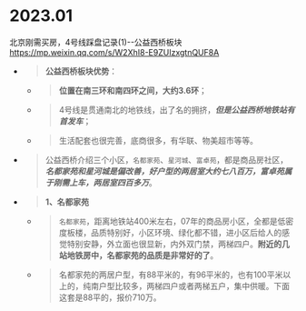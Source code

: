 
# 2023.01

北京刚需买房，4号线踩盘记录(1)--公益西桥板块 https://mp.weixin.qq.com/s/W2XhI8-E9ZUIzxgtnQUF8A
- > **公益西桥板块优势**：
  * > **位置在南三环和南四环之间，大约3.6环**；
  * > 4号线是贯通南北的地铁线，出了名的拥挤，***但是公益西桥地铁站有首发车***；
  * > 生活配套也很完善，底商很多，有华联、物美超市等等。
- > 公益西桥介绍三个小区，`名都家苑`、`星河城`、`富卓苑`，都是商品房社区，***名都家苑和星河城是偏改善，好户型的两居室大约七八百万，富卓苑属于刚需上车，两居室四百多万***。
- > **1、名都家苑**
  * > `名都家苑`，距离地铁站400米左右，07年的商品房小区，全都是低密度板楼，品质特别好，小区环境、绿化都不错，进小区后给人的感觉特别安静，外立面也很显新，内外双门禁，两梯四户。**附近的几站地铁房中，名都家苑的品质是非常好的了**。
  * > 名都家苑的两居户型，有88平米的，有96平米的，也有100平米以上的，纯南户型比较多，两梯四户或者两梯五户，集中供暖。下面这套是88平的，报价710万。
